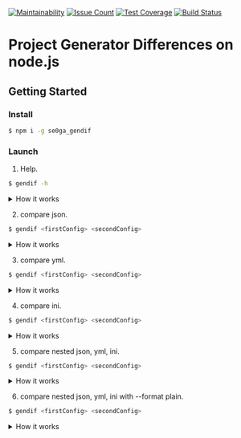 [![Maintainability](https://api.codeclimate.com/v1/badges/aa3681a6a4d0b14c6d50/maintainability)](https://codeclimate.com/github/se0ga/project-lvl2-s321/maintainability)
[![Issue Count](https://codeclimate.com/github/se0ga/project-lvl2-s321/badges/issue_count.svg)](https://codeclimate.com/github/se0ga/project-lvl2-s321)
[![Test Coverage](https://api.codeclimate.com/v1/badges/aa3681a6a4d0b14c6d50/test_coverage)](https://codeclimate.com/github/se0ga/project-lvl2-s321/test_coverage)
[![Build Status](https://travis-ci.com/se0ga/project-lvl2-s321.svg?branch=master)](https://travis-ci.com/se0ga/project-lvl2-s321)

# Project Generator Differences on node.js
## Getting Started
### Install
```bash
$ npm i -g se0ga_gendif
```

### Launch
1. Help.
```bash
$ gendif -h
```
<details><summary>How it works</summary>
https://asciinema.org/a/YNMVOpqJ37qZcI9koDwJ2c7Rd
</details>

2. compare json.
```bash
$ gendif <firstConfig> <secondConfig>
```
<details><summary>How it works</summary>
https://asciinema.org/a/5utAh7uGHpUy6r7Fw99vzL1Lc
</details>

3. compare yml.
```bash
$ gendif <firstConfig> <secondConfig>
```
<details><summary>How it works</summary>
https://asciinema.org/a/dK7KR0UktrcuefUrnPVXvrf9U
</details>

4. compare ini.
```bash
$ gendif <firstConfig> <secondConfig>
```
<details><summary>How it works</summary>
https://asciinema.org/a/o4YItCOwEhIeiMqyqERmB5C7w
</details>

5. compare nested json, yml, ini.
```bash
$ gendif <firstConfig> <secondConfig>
```
<details><summary>How it works</summary>
https://asciinema.org/a/WElKGCJ7Em3u5AaZ0ta9V6tOL
</details>

6. compare nested json, yml, ini with --format plain.
```bash
$ gendif <firstConfig> <secondConfig>
```
<details><summary>How it works</summary>
https://asciinema.org/a/PCEUBFQ5xCkjBaJEjzczLRFKi
</details>